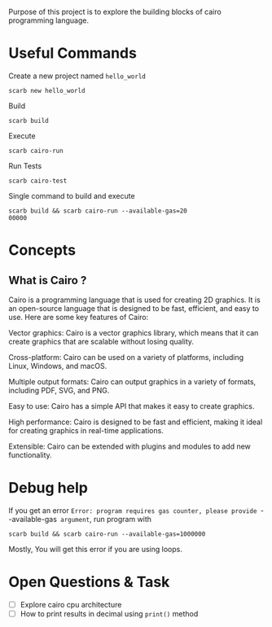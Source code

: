 Purpose of this project is to explore the building blocks of cairo programming language. 


# Useful Commands

Create a new project named `hello_world`
```
scarb new hello_world
```

Build
```
scarb build
```
Execute
```
scarb cairo-run
```
Run Tests
```
scarb cairo-test
```
Single command to build and execute
```
scarb build && scarb cairo-run --available-gas=20
00000
```



# Concepts

## What is Cairo ?

Cairo is a programming language that is used for creating 2D graphics. It is an open-source language that is designed to be fast, efficient, and easy to use. Here are some key features of Cairo:

Vector graphics: Cairo is a vector graphics library, which means that it can create graphics that are scalable without losing quality.

Cross-platform: Cairo can be used on a variety of platforms, including Linux, Windows, and macOS.

Multiple output formats: Cairo can output graphics in a variety of formats, including PDF, SVG, and PNG.

Easy to use: Cairo has a simple API that makes it easy to create graphics.

High performance: Cairo is designed to be fast and efficient, making it ideal for creating graphics in real-time applications.

Extensible: Cairo can be extended with plugins and modules to add new functionality.


# Debug help
If you get an error `Error: program requires gas counter, please provide `--available-gas` argument`, run program with
```
scarb build && scarb cairo-run --available-gas=1000000
```
Mostly, You will get this error if you are using loops.

# Open Questions & Task
- [ ] Explore cairo cpu architecture
- [ ] How to print results in decimal using `print()` method
